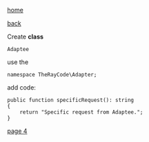 [home](./page01.md)

[back](./page02.md)


Create **class** 
```
Adaptee
```

use the
```
namespace TheRayCode\Adapter;
```

add code:
```
public function specificRequest(): string
{
    return "Specific request from Adaptee.";
}
```


[page 4](./page04.md)

